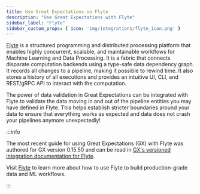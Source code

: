 ```yaml
---
title: Use Great Expectations in Flyte
description: "Use Great Expectations with Flyte"
sidebar_label: "Flyte"
sidebar_custom_props: { icon: 'img/integrations/flyte_icon.png' }
---
```

[Flyte](https://flyte.org/) is a structured programming and distributed processing platform that enables highly concurrent, scalable, and maintainable workflows for Machine Learning and Data Processing. It is a fabric that connects disparate computation backends using a type-safe data dependency graph. It records all changes to a pipeline, making it possible to rewind time. It also stores a history of all executions and provides an intuitive UI, CLI, and REST/gRPC API to interact with the computation.

The power of data validation in Great Expectations can be integrated with Flyte to validate the data moving in and out of the pipeline entities you may have defined in Flyte. This helps establish stricter boundaries around your data to ensure that everything works as expected and data does not crash your pipelines anymore unexpectedly!

:::info 

The most recent guide for using Great Expectations (GX) with Flyte was authored for GX version 0.15.50 and can be read in [GX's versioned integration documentation for Flyte](/docs/0.15.50/deployment_patterns/how_to_use_great_expectations_in_flyte).

Visit [Flyte](https://flyte.org/)
to learn more about how to use Flyte to build production-grade data and ML workflows.

:::